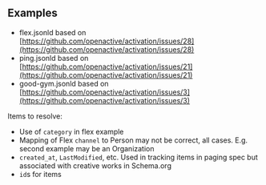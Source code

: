 Examples
--------

* flex.jsonld based on [https://github.com/openactive/activation/issues/28](https://github.com/openactive/activation/issues/28)
* ping.jsonld based on [https://github.com/openactive/activation/issues/21](https://github.com/openactive/activation/issues/21)
* good-gym.jsonld based on [https://github.com/openactive/activation/issues/3](https://github.com/openactive/activation/issues/3)



Items to resolve:

* Use of `category` in flex example
* Mapping of Flex `channel` to Person may not be correct, all cases. E.g. second example may be an Organization
* `created_at`, `LastModified`, etc. Used in tracking items in paging spec but associated with creative works in Schema.org
* `id`s for items

